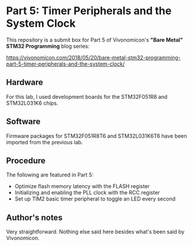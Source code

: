 # Part 5: Timer Peripherals and the System Clock
This repository is a submit box for Part 5 of Vivonomicon's **"Bare Metal" STM32 Programming** blog series:

https://vivonomicon.com/2018/05/20/bare-metal-stm32-programming-part-5-timer-peripherals-and-the-system-clock/

## Hardware
For this lab, I used development boards for the STM32F051R8 and STM32L031K6 chips.

## Software
Firmware packages for STM32F051R8T6 and STM32L031K6T6 have been imported from the previous lab.

## Procedure
The following are featured in Part 5:
* Optimize flash memory latency with the FLASH register
* Initializing and enabling the PLL clock with the RCC register
* Set up TIM2 basic timer peripheral to toggle an LED every second

## Author's notes 
Very straightforward. Nothing else said here besides what's been said by Vivonomicon.
